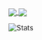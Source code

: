<a href="https://github.com/bipsbro/ui-component-public">
  <img align="center" src="https://github-readme-stats.vercel.app/api/pin/?username=bipsbro&repo=ui-component-public" />
</a>
<a href="https://github.com/bipsbro/react-typescript-boilerplate">
  <img align="center" src="https://github-readme-stats.vercel.app/api/pin/?username=bipsbro&repo=react-typescript-boilerplate" />
</a>

![Stats](https://github-readme-stats.vercel.app/api?username=bipsbro&&show_icons=true&include_all_commits=true&title_color=ffffff&count_private=true&theme=highcontrast)
